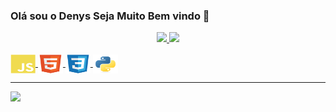 ### Olá sou o Denys Seja Muito Bem vindo 👋

<div align="center">
      <a href="https://github.com/denysdenis">
           <img height="160em" src="https://github-readme-stats.vercel.app/api?username=denysdenis&theme=github_dark" />
  <img height="160em" src="https://github-readme-stats.vercel.app/api/top-langs/?username=denysdenis&layout=compact&theme=github_dark&langs_count=6"/>

</div>
  <div style="sisplay: inline_block"><br>
  <img align="center" alt="Js" height="30" width="40" src="https://raw.githubusercontent.com/devicons/devicon/master/icons/javascript/javascript-plain.svg">
  <img align="center" alt="HTML" height="30" width="40" src="https://raw.githubusercontent.com/devicons/devicon/master/icons/html5/html5-original.svg">
  <img align="center" alt="CSS" height="30" width="40" src="https://raw.githubusercontent.com/devicons/devicon/master/icons/css3/css3-original.svg">
  <img align="center" alt="Python" height="30" width="40" src="https://raw.githubusercontent.com/devicons/devicon/master/icons/python/python-original.svg"> <hr>
</div>
   
<div>
<a href = "mailto:denilsonsilvax77@gmail.com"><img src="https://img.shields.io/badge/-Gmail-%23333?style=for-the-badge&logo=gmail&logoColor=white" target="_blank"></a>
</div>




<!--
**denysdenis/denysdenis** is a ✨ _special_ ✨ repository because its `README.md` (this file) appears on your GitHub profile.

Here are some ideas to get you started:

- 🔭 I’m currently working on ...
- 🌱 I’m currently learning ...
- 👯 I’m looking to collaborate on ...
- 🤔 I’m looking for help with ...
- 💬 Ask me about ...
- 📫 How to reach me: ...
- 😄 Pronouns: ...
- ⚡ Fun fact: ...
-->
